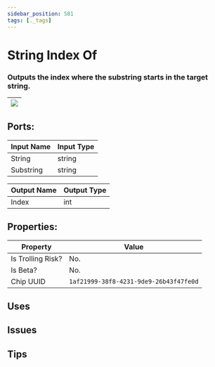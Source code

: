 ```yaml
---
sidebar_position: 581
tags: [._tags]
---
```


# String Index Of


### Outputs the index where the substring starts in the target string.

| ![](https://images-ext-2.discordapp.net/external/MPmIaQzlEPmgGWlgi-WxBBXt0Bjv_zWPkg1y1f_sy3s/https/www.recroomcircuits.com/image/circuit/absolute-value?width=206&height=108) |
|-----|

## Ports:

| Input Name | Input Type |
|-----------|-----------|
| String | string |
| Substring | string |

| Output Name | Output Type |
|-----------|-----------|
| Index | int |

## Properties:

| Property  | Value |
|-------------------|-----------|
| Is Trolling Risk? | No. |
| Is Beta? | No. |
| Chip UUID | `1af21999-38f8-4231-9de9-26b43f47fe0d` |

## Uses

## Issues

## Tips
